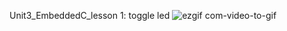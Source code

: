 Unit3_EmbeddedC_lesson 1:
toggle led
![ezgif com-video-to-gif](https://user-images.githubusercontent.com/77577274/233848220-dd7feeff-6dd7-454f-ac67-10096ece117c.gif)
